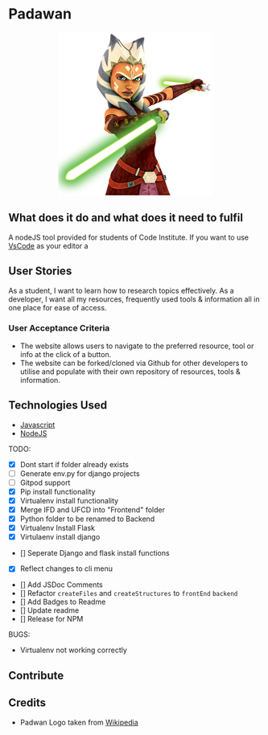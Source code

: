 # Padawan

<!-- markdownlint-disable MD033 -->
<div align="center">
  <img src="assets/padwan.png">
</div>

## What does it do and what does it need to fulfil

A nodeJS tool provided for students of Code Institute.
If you want to use [VsCode](https://code.visualstudio.com/") as your editor a

## User Stories

As a student, I want to learn how to research topics effectively.
As a developer, I want all my resources, frequently used tools & information all in one place for ease of access.

### User Acceptance Criteria

- The website allows users to navigate to the preferred resource, tool or info at the click of a button.
- The website can be forked/cloned via Github for other developers to utilise and populate with their own repository of resources, tools & information.

## Technologies Used

- [Javascript](https://developer.mozilla.org/en-US/docs/Learn/Getting_started_with_the_web/JavaScript_basics)
- [NodeJS](https://www.nodejs.org)

TODO:

- [x] Dont start if folder already exists
- [ ] Generate env.py for django projects
- [ ] Gitpod support
- [x] Pip install functionality
- [x] Virtualenv install functionality
- [x] Merge IFD and UFCD into "Frontend" folder
- [x] Python folder to be renamed to Backend
- [x] Virtualenv Install Flask
- [x] Virtulaenv install django
- [] Seperate Django and flask install functions
- [x] Reflect changes to cli menu
- [] Add JSDoc Comments
- [] Refactor `createFiles` and `createStructures` to `frontEnd` `backend`
- [] Add Badges to Readme
- [] Update readme
- [] Release for NPM

BUGS:

- Virtualenv not working correctly

## Contribute

## Credits

- Padwan Logo taken from [Wikipedia]("https://upload.wikimedia.org/wikipedia/en/d/d7/Ahsoka_Tano.png)
